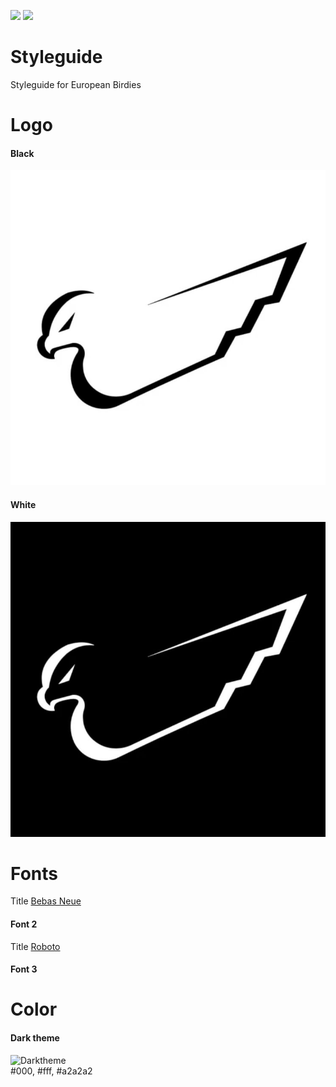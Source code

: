 <a href="https://chat.kryptokrona.se"><img src="https://img.shields.io/discord/562673808582901793?label=Discord&logo=Discord&logoColor=white&style=plastic"></a>
<a href="https://twitter.com/kryptokrona"><img src="https://img.shields.io/twitter/follow/kryptokrona?style=social"></a>

# Styleguide

Styleguide for European Birdies

# Logo

#### Black

![LogoBlack](https://github.com/ux33-331/European-Birdies/blob/main/assets/png/white-bg.png?raw=true)

#### White

![LogoWhite](https://github.com/ux33-331/European-Birdies/blob/main/assets/png/black-bg.png?raw=true)


# Fonts

Title
[Bebas Neue](https://fonts.google.com/specimen/Bebas+Neue?query=bebas) 

#### Font 2
Title
[Roboto](https://fonts.google.com/specimen/Roboto?query=roboto) 

#### Font 3


# Color

#### Dark theme

![Darktheme](https://user-images.githubusercontent.com/36674091/111849650-03b5fe80-8906-11eb-8f00-5355fb66efd3.png) <br>
#000, #fff, #a2a2a2


